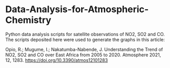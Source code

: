 # Data-Analysis-for-Atmospheric-Chemistry
Python data analysis scripts for satellite observations of NO2, SO2 and CO. The scripts deposited here were used to generate the graphs in this article:

Opio, R.; Mugume, I.; Nakatumba-Nabende, J. Understanding the Trend of NO2, SO2 and CO over East Africa from 2005 to 2020. Atmosphere 2021, 12, 1283. https://doi.org/10.3390/atmos12101283
